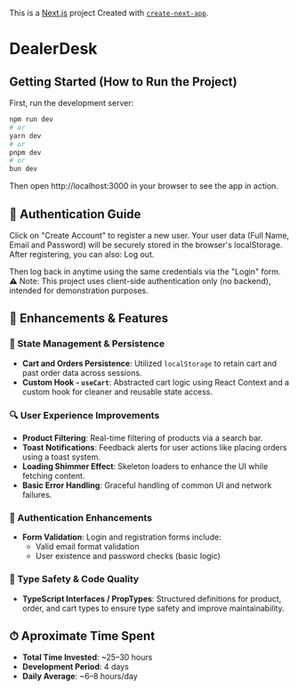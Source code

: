 This is a [Next.js](https://nextjs.org) project Created with [`create-next-app`](https://nextjs.org/docs/app/api-reference/cli/create-next-app).

# DealerDesk

## Getting Started (How to Run the Project)
First, run the development server:

```bash
npm run dev
# or
yarn dev
# or
pnpm dev
# or
bun dev
```

Then open http://localhost:3000 in your browser to see the app in action.

## 👤 Authentication Guide
Click on "Create Account" to register a new user.
Your user data (Full Name, Email and Password) will be securely stored in the browser's localStorage.
After registering, you can also:
Log out.

Then log back in anytime using the same credentials via the "Login" form.
⚠️ Note: This project uses client-side authentication only (no backend), intended for demonstration purposes.


## 🚀 Enhancements & Features

### 🛒 State Management & Persistence
- **Cart and Orders Persistence**: Utilized `localStorage` to retain cart and past order data across sessions.
- **Custom Hook - `useCart`**: Abstracted cart logic using React Context and a custom hook for cleaner and reusable state access.

### 🔍 User Experience Improvements
- **Product Filtering**: Real-time filtering of products via a search bar.
- **Toast Notifications**: Feedback alerts for user actions like placing orders using a toast system.
- **Loading Shimmer Effect**: Skeleton loaders to enhance the UI while fetching content.
- **Basic Error Handling**: Graceful handling of common UI and network failures.

### 🔐 Authentication Enhancements
- **Form Validation**: Login and registration forms include:
  - Valid email format validation
  - User existence and password checks (basic logic)

### 🧩 Type Safety & Code Quality
- **TypeScript Interfaces / PropTypes**: Structured definitions for product, order, and cart types to ensure type safety and improve maintainability.


## ⏱ Aproximate Time Spent
- **Total Time Invested**: ~25–30 hours  
- **Development Period**: 4 days  
- **Daily Average**: ~6–8 hours/day
 
 
